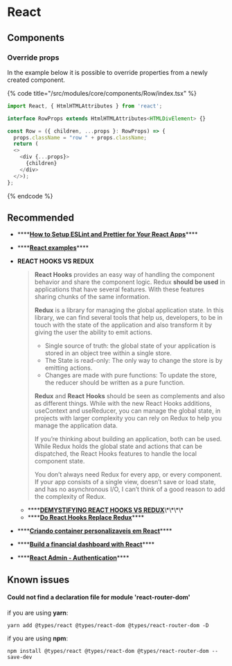 # React

## Components

### Override props

In the example below it is possible to override properties from a newly created component.

{% code title="/src/modules/core/components/Row/index.tsx" %}
```typescript
import React, { HtmlHTMLAttributes } from 'react';

interface RowProps extends HtmlHTMLAttributes<HTMLDivElement> {}

const Row = ({ children, ...props }: RowProps) => {
  props.className = "row " + props.className;
  return (
  <>
    <div {...props}>
      {children}
    </div>
  </>);
};

```
{% endcode %}

## Recommended

* \*\*\*\*[**How to Setup ESLint and Prettier for Your React Apps**](https://thomlom.dev/setup-eslint-prettier-react/)\*\*\*\*
* \*\*\*\*[**React examples**](https://reactjsexample.com/)\*\*\*\*
* **REACT HOOKS VS REDUX**

  > **React Hooks** provides an easy way of handling the component behavior and share the component logic. Redux **should be used** in applications that have several features. With these features sharing chunks of the same information.
  >
  >
  >
  > **Redux** is a library for managing the global application state. In this library, we can find several tools that help us, developers, to be in touch with the state of the application and also transform it by giving the user the ability to emit actions.
  >
  > * Single source of truth: the global state of your application is stored in an object tree within a single store.
  > * The State is read-only: The only way to change the store is by emitting actions.
  > * Changes are made with pure functions: To update the store, the reducer should be written as a pure function.
  >
  >
  >
  > **Redux** and **React** **Hooks** should be seen as complements and also as different things. While with the new React Hooks additions, useContext and useReducer, you can manage the global state, in projects with larger complexity you can rely on Redux to help you manage the application data.
  >
  >
  >
  > If you’re thinking about building an application, both can be used. While Redux holds the global state and actions that can be dispatched, the React Hooks features to handle the local component state.
  >
  >
  >
  > You don’t always need Redux for every app, or every component. If your app consists of a single view, doesn’t save or load state, and has no asynchronous I/O, I can’t think of a good reason to add the complexity of Redux.



  * \*\*\*\*[**DEMYSTIFYING REACT HOOKS VS REDUX**](https://www.imaginarycloud.com/blog/react-hooks-vs-redux/#:~:text=If%20you're%20thinking%20about,handle%20the%20local%20component%20state.)\*\*\*\*
  * \*\*\*\*[**Do React Hooks Replace Redux**](https://medium.com/javascript-scene/do-react-hooks-replace-redux-210bab340672)\*\*\*\*

* \*\*\*\*[**Criando container personalizaveis em React**](https://blog.matheuscastiglioni.com.br/criando-containers-personalizaveis-em-react/)\*\*\*\*
* \*\*\*\*[**Build a financial dashboard with React**](https://www.telerik.com/blogs/lets-build-a-financial-dashboard-with-react)\*\*\*\*
* \*\*\*\*[**React Admin - Authentication**](https://marmelab.com/react-admin/Authentication.html)\*\*\*\*

## Known issues

#### Could not find a declaration file for module 'react-router-dom'

if you are using **yarn**:

```text
yarn add @types/react @types/react-dom @types/react-router-dom -D
```

if you are using **npm**:

```text
npm install @types/react @types/react-dom @types/react-router-dom --save-dev
```



